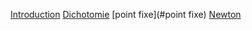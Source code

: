  [Introduction](#introduction)
  [Dichotomie](#Dichotomie)
  [point fixe](#point fixe)
  [Newton](#Newton)
